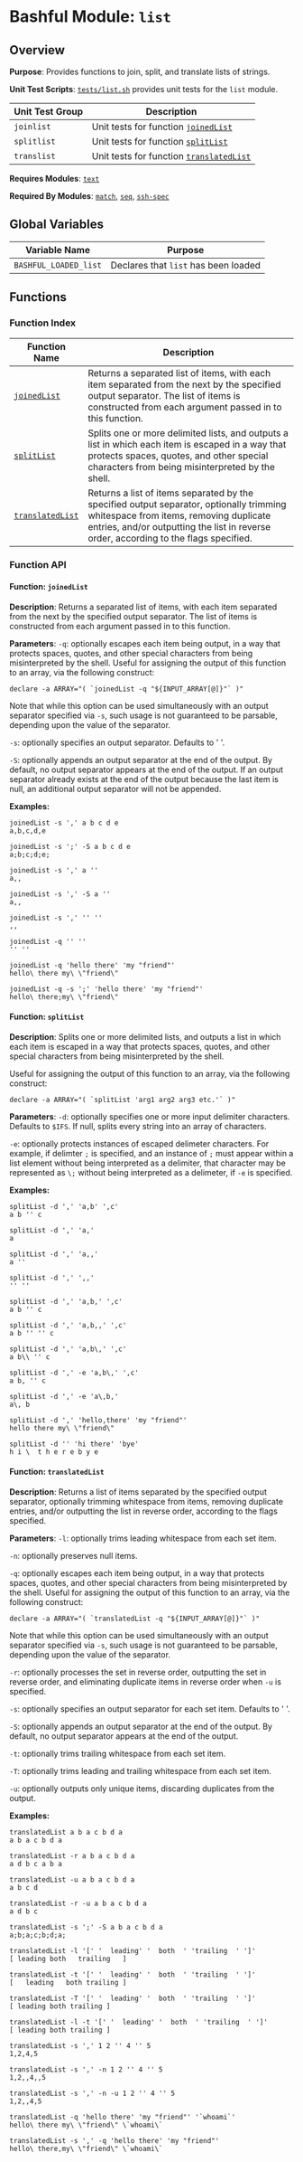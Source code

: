 # Bashful Module: `list`

## Overview

**Purpose**: Provides functions to join, split, and translate lists of strings.

**Unit Test Scripts**: [`tests/list.sh`](../../tests/list.sh) provides unit tests for the `list` module. 

Unit Test Group | Description
--------------- | -----------
`joinlist` | Unit tests for function [`joinedList`](#function-joinedlist)
`splitlist` | Unit tests for function [`splitList`](#function-splitlist)
`translist` | Unit tests for function [`translatedList`](#function-translatedlist)

**Requires Modules**: [`text`](./text.md)

**Required By Modules**: [`match`](./match.md), [`seq`](./seq.md), [`ssh-spec`](./ssh-spec.md)

## Global Variables

Variable Name | Purpose
------------- | -------
<a name='bashful_loaded_list'></a>`BASHFUL_LOADED_list` | Declares that `list` has been loaded

## Functions

### Function Index

Function Name | Description
------------- | -----------
[`joinedList`](#function-joinedlist) | Returns a separated list of items, with each item separated from the next by the specified output separator.  The list of items is constructed from each argument passed in to this function.
[`splitList`](#function-splitlist) | Splits one or more delimited lists, and outputs a list in which each item is escaped in a way that protects spaces, quotes, and other special characters from being misinterpreted by the shell.
[`translatedList`](#function-translatedlist) | Returns a list of items separated by the specified output separator, optionally trimming whitespace from items, removing duplicate entries, and/or outputting the list in reverse order, according to the flags specified.

### Function API

#### Function: `joinedList`

**Description**: Returns a separated list of items, with each item separated from the next by the specified output separator.  The list of items is constructed from each argument passed in to this function.

**Parameters**:
`-q`: optionally escapes each item being output, in a way that protects spaces, quotes, and other special characters from being misinterpreted by the shell.  Useful for assigning the output of this function to an array, via the following construct:
```
declare -a ARRAY="( `joinedList -q "${INPUT_ARRAY[@]}"` )"
```
Note that while this option can be used simultaneously with an output separator specified via `-s`, such usage is not guaranteed to be parsable, depending upon the value of the separator.

`-s`: optionally specifies an output separator.  Defaults to ' '.

`-S`: optionally appends an output separator at the end of the output.  By default, no output separator appears at the end of the output.  If an output separator already exists at the end of the output because the last item is null, an additional output separator will not be appended.

**Examples:**
```
joinedList -s ',' a b c d e
a,b,c,d,e

joinedList -s ';' -S a b c d e
a;b;c;d;e;

joinedList -s ',' a ''
a,,

joinedList -s ',' -S a ''
a,,

joinedList -s ',' '' ''
,,

joinedList -q '' ''
'' '' 

joinedList -q 'hello there' 'my "friend"'
hello\ there my\ \"friend\"

joinedList -q -s ';' 'hello there' 'my "friend"'
hello\ there;my\ \"friend\"
```

#### Function: `splitList`

**Description**: Splits one or more delimited lists, and outputs a list in which each item is escaped in a way that protects spaces, quotes, and other special characters from being misinterpreted by the shell.

Useful for assigning the output of this function to an array, via the following construct:
```
declare -a ARRAY="( `splitList 'arg1 arg2 arg3 etc.'` )"
```

**Parameters**:
`-d`: optionally specifies one or more input delimiter characters.  Defaults to `$IFS`.  If null, splits every string into an array of characters.

`-e`: optionally protects instances of escaped delimeter characters.  For example, if delimter `;` is specified, and an instance of `;` must appear within a list element without being interpreted as a delimiter, that character may be represented as `\;` without being interpreted as a delimeter, if `-e` is specified.

**Examples:**
```
splitList -d ',' 'a,b' ',c'
a b '' c

splitList -d ',' 'a,'
a

splitList -d ',' 'a,,'
a ''

splitList -d ',' ',,'
'' ''

splitList -d ',' 'a,b,' ',c'
a b '' c

splitList -d ',' 'a,b,,' ',c'
a b '' '' c

splitList -d ',' 'a,b\,' ',c'
a b\\ '' c

splitList -d ',' -e 'a,b\,' ',c'
a b, '' c

splitList -d ',' -e 'a\,b,'
a\, b

splitList -d ',' 'hello,there' 'my "friend"'
hello there my\ \"friend\"

splitList -d '' 'hi there' 'bye'
h i \  t h e r e b y e
```

#### Function: `translatedList`

**Description**: Returns a list of items separated by the specified output separator, optionally trimming whitespace from items, removing duplicate entries, and/or outputting the list in reverse order, according to the flags specified.

**Parameters**:
`-l`: optionally trims leading whitespace from each set item.

`-n`: optionally preserves null items.

`-q`: optionally escapes each item being output, in a way that protects spaces, quotes, and other special characters from being misinterpreted by the shell.  Useful for assigning the output of this function to an array, via the following construct:
```
declare -a ARRAY="( `translatedList -q "${INPUT_ARRAY[@]}"` )"
```
Note that while this option can be used simultaneously with an output separator specified via `-s`, such usage is not guaranteed to be parsable, depending upon the value of the separator.

`-r`: optionally processes the set in reverse order, outputting the set in reverse order, and eliminating duplicate items in reverse order when `-u` is specified.

`-s`: optionally specifies an output separator for each set item.  Defaults to ' '.

`-S`: optionally appends an output separator at the end of the output.  By default, no output separator appears at the end of the output.

`-t`: optionally trims trailing whitespace from each set item.

`-T`: optionally trims leading and trailing whitespace from each set item.

`-u`: optionally outputs only unique items, discarding duplicates from the output.

**Examples:**
```
translatedList a b a c b d a
a b a c b d a

translatedList -r a b a c b d a
a d b c a b a

translatedList -u a b a c b d a
a b c d

translatedList -r -u a b a c b d a
a d b c

translatedList -s ';' -S a b a c b d a
a;b;a;c;b;d;a;

translatedList -l '[' '  leading' '  both  ' 'trailing  ' ']'
[ leading both   trailing   ]

translatedList -t '[' '  leading' '  both  ' 'trailing  ' ']'
[   leading   both trailing ]

translatedList -T '[' '  leading' '  both  ' 'trailing  ' ']'
[ leading both trailing ]

translatedList -l -t '[' '  leading' '  both  ' 'trailing  ' ']'
[ leading both trailing ]

translatedList -s ',' 1 2 '' 4 '' 5
1,2,4,5

translatedList -s ',' -n 1 2 '' 4 '' 5
1,2,,4,,5

translatedList -s ',' -n -u 1 2 '' 4 '' 5
1,2,,4,5

translatedList -q 'hello there' 'my "friend"' '`whoami`'
hello\ there my\ \"friend\" \`whoami\`

translatedList -s ',' -q 'hello there' 'my "friend"'
hello\ there,my\ \"friend\" \`whoami\`
```
